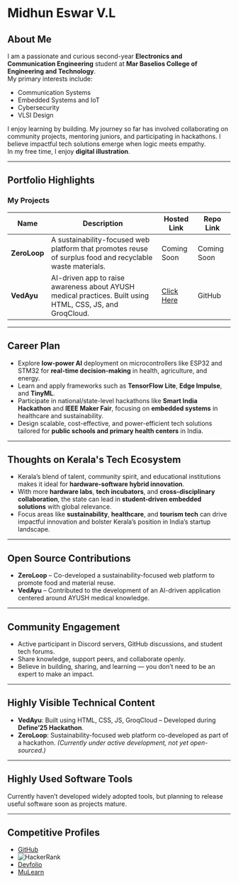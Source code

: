 # Midhun Eswar V.L

## About Me
I am a passionate and curious second-year **Electronics and Communication Engineering** student at **Mar Baselios College of Engineering and Technology**.  
My primary interests include:
- Communication Systems  
- Embedded Systems and IoT  
- Cybersecurity  
- VLSI Design  

I enjoy learning by building. My journey so far has involved collaborating on community projects, mentoring juniors, and participating in hackathons. I believe impactful tech solutions emerge when logic meets empathy.  
In my free time, I enjoy **digital illustration**.

---

## Portfolio Highlights

### My Projects

| Name      | Description | Hosted Link | Repo Link |
|-----------|-------------|-------------|-----------|
| **ZeroLoop** | A sustainability-focused web platform that promotes reuse of surplus food and recyclable waste materials. | Coming Soon | Coming Soon |
| **VedAyu** | AI-driven app to raise awareness about AYUSH medical practices. Built using HTML, CSS, JS, and GroqCloud. | [Click Here](https://ved-ayu-aeternum-define-3-0-8qr3.vercel.app/index.html) | GitHub |

---

##  Career Plan

- Explore **low-power AI** deployment on microcontrollers like ESP32 and STM32 for **real-time decision-making** in health, agriculture, and energy.
- Learn and apply frameworks such as **TensorFlow Lite**, **Edge Impulse**, and **TinyML**.
- Participate in national/state-level hackathons like **Smart India Hackathon** and **IEEE Maker Fair**, focusing on **embedded systems** in healthcare and sustainability.
- Design scalable, cost-effective, and power-efficient tech solutions tailored for **public schools and primary health centers** in India.

---

##  Thoughts on Kerala's Tech Ecosystem

- Kerala’s blend of talent, community spirit, and educational institutions makes it ideal for **hardware-software hybrid innovation**.
- With more **hardware labs**, **tech incubators**, and **cross-disciplinary collaboration**, the state can lead in **student-driven embedded solutions** with global relevance.
- Focus areas like **sustainability**, **healthcare**, and **tourism tech** can drive impactful innovation and bolster Kerala’s position in India’s startup landscape.

---

##  Open Source Contributions

- **ZeroLoop** – Co-developed a sustainability-focused web platform to promote food and material reuse.
- **VedAyu** – Contributed to the development of an AI-driven application centered around AYUSH medical knowledge.

---

##  Community Engagement

- Active participant in Discord servers, GitHub discussions, and student tech forums.
- Share knowledge, support peers, and collaborate openly.
- Believe in building, sharing, and learning — you don’t need to be an expert to make an impact.

---

##  Highly Visible Technical Content

- **VedAyu**: Built using HTML, CSS, JS, GroqCloud – Developed during **Define’25 Hackathon**.
- **ZeroLoop**: Sustainability-focused web platform co-developed as part of a hackathon. *(Currently under active development, not yet open-sourced.)*

---

##  Highly Used Software Tools

Currently haven’t developed widely adopted tools, but planning to release useful software soon as projects mature.

---

##  Competitive Profiles

- [GitHub]( https://github.com/Midhun6-tech)  
- ![HackerRank]( https://postimg.cc/CzTJ7qyr)  
- [Devfolio]( https://devfolio.co/@midhun_eswar/)  
- [MuLearn](midhuneswarvl@mulearn)

